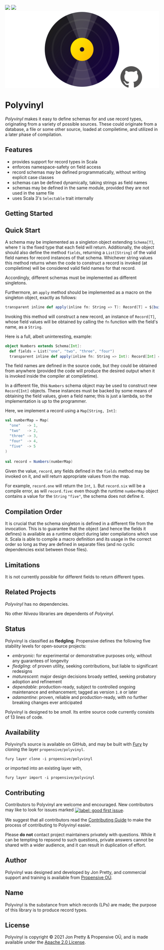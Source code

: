 [<img src="https://img.shields.io/discord/633198088311537684?color=8899f7&label=DISCORD&style=for-the-badge" height="24">](https://discord.gg/v7CjtbnwDq)
[<img src="https://vent.dev/badge/propensive/polyvinyl" height="24">](https://vent.dev/)
<img src="/doc/images/github.png" valign="middle">

# Polyvinyl

_Polyvinyl_ makes it easy to define schemas for and use record types, originating from a
variety of possible sources. These could originate from a database, a file or some other
source, loaded at compiletime, and utilized in a later phase of compilation.

## Features

- provides support for record types in Scala
- enforces namespace-safety on field access
- record schemas may be defined programmatically, without writing explicit case classes
- schemas can be defined dynamically, taking strings as field names
- schemas may be defined in the same module, provided they are not used in the same file
- uses Scala 3's `Selectable` trait internally


## Getting Started

## Quick Start

A schema may be implemented as a singleton object extending `Schema[T]`, where `T` is the fixed
type that each field will return. Additionally, the object should also define the method `fields`,
returning a `List[String]` of the valid field names for record instances of that schema. Whichever
string values this method returns when the code to construct a record is invoked (at compiletime)
will be considered valid field names for that record.

Accordingly, different schemas must be implemented as different singletons.

Furthermore, an `apply` method should be implemented as a macro on the singleton object, exactly
as follows:
```scala
transparent inline def apply(inline fn: String => T): Record[T] = ${build('fn)}
```

Invoking this method will construct a new record, an instance of `Record[T]`, whose field values
will be obtained by calling the `fn` function with the field's name, as a `String`.

Here is a full, albeit uninteresting, example:
```scala
object Numbers extends Schema[Int]:
  def fields = List("one", "two", "three", "four")
  transparent inline def apply(inline fn: String => Int): Record[Int] = ${build('fn)}
```

The field names are defined in the source code, but they could be obtained from anywhere
(provided the code will produce the desired output when it is invoked inside the compiler at
compiletime).

In a different file, this `Numbers` schema object may be used to construct new `Record[Int]`
objects. These instances must be backed by some means of obtaining the field values, given a
field name; this is just a lambda, so the implementation is up to the programmer.

Here, we implement a record using a `Map[String, Int]`:
```scala
val numberMap = Map(
  "one"   -> 1,
  "two"   -> 2,
  "three" -> 3,
  "four"  -> 4,
  "five"  -> 5
)

val record = Numbers(numberMap)
```

Given the value, `record`, any fields defined in the `fields` method may be invoked on it, and
will return appropriate values from the map.

For example, `record.one` will return the `Int`, `1`. But `record.six` will be a compile error,
as will `record.five`: even though the runtime `numberMap` object contains a value for the
`String` `"five"`, the schema does not define it.

## Compilation Order

It is crucial that the schema singleton is defined in a different file from the invocation. This
is to guarantee that the object (and hence the fields it defines) is available as a runtime object
during later compilations which use it. Scala is able to compile a macro definition and its usage
in the correct order so long as they are defined in separate files (and no cyclic dependencies
exist between those files).

## Limitations

It is not currently possible for different fields to return different types.


## Related Projects

_Polyvinyl_ has no dependencies.

No other _Niveau_ libraries are dependents of _Polyvinyl_.

## Status

Polyvinyl is classified as __fledgling__. Propensive defines the following five stability levels for open-source projects:

- _embryonic_: for experimental or demonstrative purposes only, without any guarantees of longevity
- _fledgling_: of proven utility, seeking contributions, but liable to significant redesigns
- _maturescent_: major design decisions broady settled, seeking probatory adoption and refinement
- _dependable_: production-ready, subject to controlled ongoing maintenance and enhancement; tagged as version `1.0` or later
- _adamantine_: proven, reliable and production-ready, with no further breaking changes ever anticipated

Polyvinyl is designed to be _small_. Its entire source code currently consists of 13 lines of code.

## Availability

Polyvinyl&rsquo;s source is available on GitHub, and may be built with [Fury](https://github.com/propensive/fury) by
cloning the layer `propensive/polyvinyl`.
```
fury layer clone -i propensive/polyvinyl
```
or imported into an existing layer with,
```
fury layer import -i propensive/polyvinyl
```

## Contributing

Contributors to Polyvinyl are welcome and encouraged. New contributors may like to look for issues marked
<a href="https://github.com/propensive/polyvinyl/labels/good%20first%20issue"><img alt="label: good first issue"
src="https://img.shields.io/badge/-good%20first%20issue-67b6d0.svg" valign="middle"></a>.

We suggest that all contributors read the [Contributing Guide](/contributing.md) to make the process of
contributing to Polyvinyl easier.

Please __do not__ contact project maintainers privately with questions. While it can be tempting to repsond to
such questions, private answers cannot be shared with a wider audience, and it can result in duplication of
effort.

## Author

Polyvinyl was designed and developed by Jon Pretty, and commercial support and training is available from
[Propensive O&Uuml;](https://propensive.com/).



## Name

Polyvinyl is the substance from which records (LPs) are made; the purpose of this library is to produce record types.

## License

Polyvinyl is copyright &copy; 2021 Jon Pretty & Propensive O&Uuml;, and is made available under the
[Apache 2.0 License](/license.md).
